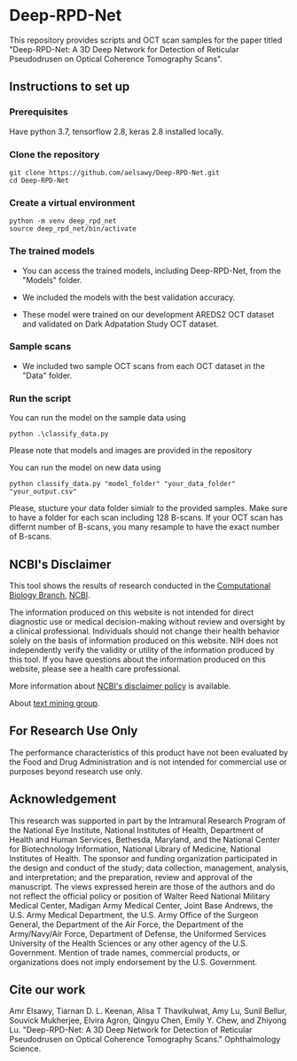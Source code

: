 # Deep-RPD-Net 
This repository provides scripts and OCT scan samples for the paper titled "Deep-RPD-Net: A 3D Deep Network for Detection of Reticular Pseudodrusen on Optical Coherence Tomography Scans".

## Instructions to set up
### Prerequisites
Have python 3.7, tensorflow 2.8, keras 2.8 installed locally.

### Clone the repository
```
git clone https://github.com/aelsawy/Deep-RPD-Net.git
cd Deep-RPD-Net
```

### Create a virtual environment
```
python -m venv deep_rpd_net
source deep_rpd_net/bin/activate 
```

### The trained models

- You can access the trained models, including Deep-RPD-Net, from the "Models" folder.
- We included the models with the best validation accuracy.

- These model were trained on our development AREDS2 OCT dataset and validated on Dark Adpatation Study OCT dataset.


### Sample scans
- We included two sample OCT scans from each OCT dataset in the "Data" folder.


### Run the script

You can run the model on the sample data using

```
python .\classify_data.py
```
Please note that models and images are provided in the repository

You can run the model on new data using
```
python classify_data.py "model_folder" "your_data_folder" "your_output.csv"
```
Please, stucture your data folder simialr to the provided samples. Make sure to have a folder for each scan including 128 B-scans. If your OCT scan has differnt number of B-scans, you many resample to have the exact number of B-scans.


## NCBI's Disclaimer
This tool shows the results of research conducted in the [Computational Biology Branch](https://www.ncbi.nlm.nih.gov/research/), [NCBI](https://www.ncbi.nlm.nih.gov/home/about). 

The information produced on this website is not intended for direct diagnostic use or medical decision-making without review and oversight by a clinical professional. Individuals should not change their health behavior solely on the basis of information produced on this website. NIH does not independently verify the validity or utility of the information produced by this tool. If you have questions about the information produced on this website, please see a health care professional. 

More information about [NCBI's disclaimer policy](https://www.ncbi.nlm.nih.gov/home/about/policies.shtml) is available.

About [text mining group](https://www.ncbi.nlm.nih.gov/research/bionlp/).

## For Research Use Only
The performance characteristics of this product have not been evaluated by the Food and Drug Administration and is not intended for commercial use or purposes beyond research use only. 

## Acknowledgement
This research was supported in part by the Intramural Research Program of the National Eye Institute, National Institutes of Health, Department of Health and Human Services, Bethesda, Maryland, and the National Center for Biotechnology Information, National Library of Medicine, National Institutes of Health. The sponsor and funding organization participated in the design and conduct of the study; data collection, management, analysis, and interpretation; and the preparation, review and approval of the manuscript.
The views expressed herein are those of the authors and do not reflect the official policy or position of Walter Reed National Military Medical Center, Madigan Army Medical Center, Joint Base Andrews, the U.S. Army Medical Department, the U.S. Army Office of the Surgeon General, the Department of the Air Force, the Department of the Army/Navy/Air Force, Department of Defense, the Uniformed Services University of the Health Sciences or any other agency of the U.S. Government. Mention of trade names, commercial products, or organizations does not imply endorsement by the U.S. Government.


## Cite our work
Amr Elsawy, Tiarnan D. L. Keenan, Alisa T Thavikulwat, Amy Lu, Sunil Bellur,  Souvick Mukherjee, Elvira Agron, Qingyu Chen, Emily Y. Chew, and Zhiyong Lu. "Deep-RPD-Net: A 3D Deep Network for Detection of Reticular Pseudodrusen on Optical Coherence Tomography Scans." Ophthalmology Science.